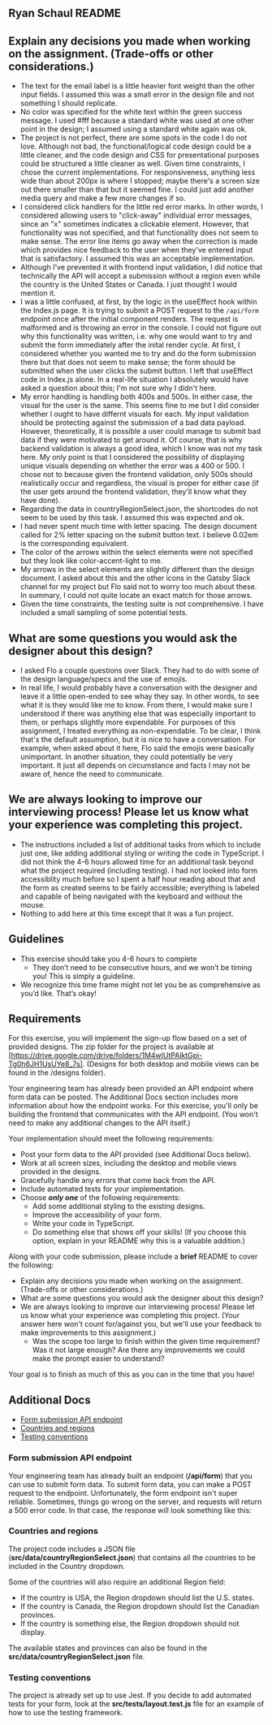 ## Ryan Schaul README

## Explain any decisions you made when working on the assignment. (Trade-offs or other considerations.)
- The text for the email label is a little heavier font weight than the other input fields. I assumed this was a small error in the design file and not something I should replicate.
- No color was specified for the white text within the green success message. I used #fff because a standard white was used at one other point in the design; I assumed using a standard white again was ok.
- The project is not perfect, there are some spots in the code I do not love. Although not bad, the functional/logical code design could be a little cleaner, and the code design and CSS for presentational purposes could be structured a little cleaner as well. Given time constraints, I chose the current implementations. For responsiveness, anything less wide than about 200px is where I stopped; maybe there's a screen size out there smaller than that but it seemed fine. I could just add another media query and make a few more changes if so.
- I considered click handlers for the little red error marks. In other words, I considered allowing users to "click-away" individual error messages, since an "x" sometimes indicates a clickable element. However, that functionality was not specified, and that functionality does not seem to make sense. The error line items go away when the correction is made which provides nice feedback to the user when they've entered input that is satisfactory. I assumed this was an acceptable implementation.
- Although I've prevented it with frontend input validation, I did notice that technically the API will accept a submission without a region even while the country is the United States or Canada. I just thought I would mention it.
- I was a little confused, at first, by the logic in the useEffect hook within the Index.js page. It is trying to submit a POST request to the `/api/form` endpoint once after the initial component renders. The request is malformed and is throwing an error in the console. I could not figure out why this functionality was written, i.e. why one would want to try and submit the form immediately after the inital render cycle. At first, I considered whether you wanted me to try and do the form submission there but that does not seem to make sense; the form should be submitted when the user clicks the submit button. I left that useEffect code in Index.js alone. In a real-life situation I absolutely would have asked a question about this; I'm not sure why I didn't here.
- My error handling is handling both 400s and 500s. In either case, the visual for the user is the same. This seems fine to me but I did consider whether I ought to have differnt visuals for each. My input validation should be protecting against the submission of a bad data payload. However, theoretically, it is possible a user could manage to submit bad data if they were motivated to get around it. Of course, that is why backend validation is always a good idea, which I know was not my task here. My only point is that I considered the possibility of displaying unique visuals depending on whether the error was a 400 or 500. I chose not to because given the frontend validation, only 500s should realistically occur and regardless, the visual is proper for either case (if the user gets around the frontend validation, they'll know what they have done).
- Regarding the data in countryRegionSelect.json, the shortcodes do not seem to be used by this task. I assumed this was expected and ok.
- I had never spent much time with letter spacing. The design document called for 2% letter spacing on the submit button text. I believe 0.02em is the corresponding equivalent.
- The color of the arrows within the select elements were not specified but they look like color-accent-light to me.
- My arrows in the select elements are slightly different than the design document. I asked about this and the other icons in the Gatsby Slack channel for my project but Flo said not to worry too much about these. In summary, I could not quite locate an exact match for those arrows.
- Given the time constraints, the testing suite is not comprehensive. I have included a small sampling of some potential tests.

## What are some questions you would ask the designer about this design?
- I asked Flo a couple questions over Slack. They had to do with some of the design language/specs and the use of emojis.
- In real life, I would probably have a conversation with the designer and leave it a little open-ended to see whay they say. In other words, to see what it is they would like me to know. From there, I would make sure I understood if there was anything else that was especially important to them, or perhaps slightly more expendable. For purposes of this assignment, I treated everything as non-expendable. To be clear, I think that's the default assumption, but it is nice to have a conversation. For example, when asked about it here, Flo said the emojis were basically unimportant. In another situation, they could potentially be very important. It just all depends on circumstance and facts I may not be aware of, hence the need to communicate.

## We are always looking to improve our interviewing process! Please let us know what your experience was completing this project.
- The instructions included a list of additional tasks from which to include just one, like adding additional styling or writing the code in TypeScript. I did not think the 4-6 hours allowed time for an additional task beyond what the project required (including testing). I had not looked into form accessiblity much before so I spent a half hour reading about that and the form as created seems to be fairly accessible; everything is labeled and capable of being navigated with the keyboard and without the mouse.
- Nothing to add here at this time except that it was a fun project.


## Guidelines

- This exercise should take you 4-6 hours to complete
  - They don’t need to be consecutive hours, and we won’t be timing you! This is simply a guideline.
- We recognize this time frame might not let you be as comprehensive as you’d like. That’s okay!

## Requirements

For this exercise, you will implement the sign-up flow based on a set of provided designs. The zip folder for the project is available at [https://drive.google.com/drive/folders/1M4wIUtPAlktGpi-Tg0h6JH1UsUYe8_7s]. (Designs for both desktop and mobile views can be found in the /designs folder).

Your engineering team has already been provided an API endpoint where form data can be posted. The Additional Docs section includes more information about how the endpoint works. For this exercise, you'll only be building the frontend that communicates with the API endpoint. (You won't need to make any additional changes to the API itself.)

Your implementation should meet the following requirements:

- Post your form data to the API provided (see Additional Docs below).
- Work at all screen sizes, including the desktop and mobile views provided in the designs.
- Gracefully handle any errors that come back from the API.
- Include automated tests for your implementation.
- Choose **_only one_** of the following requirements:
  - Add some additional styling to the existing designs.
  - Improve the accessibility of your form.
  - Write your code in TypeScript.
  - Do something else that shows off your skills! (If you choose this option, explain in your README why this is a valuable addition.)

Along with your code submission, please include a **brief** README to cover the following:

- Explain any decisions you made when working on the assignment. (Trade-offs or other considerations.)
- What are some questions you would ask the designer about this design?
- We are always looking to improve our interviewing process! Please let us know what your experience was completing this project. (Your answer here won't count for/against you, but we'll use your feedback to make improvements to this assignment.)
  - Was the scope too large to finish within the given time requirement? Was it not large enough? Are there any improvements we could make the prompt easier to understand?

Your goal is to finish as much of this as you can in the time that you have!

## Additional Docs

- [Form submission API endpoint](#form-submission-api-endpoint)
- [Countries and regions](#countries-and-regions)
- [Testing conventions](#testing-conventions)

### Form submission API endpoint

Your engineering team has already built an endpoint (**/api/form**) that you can use to submit form data. To submit form data, you can make a POST request to the endpoint. Unfortunately, the form endpoint isn't super reliable. Sometimes, things go wrong on the server, and requests will return a 500 error code. In that case, the response will look something like this:

### Countries and regions

The project code includes a JSON file (**src/data/countryRegionSelect.json**) that contains all the countries to be included in the Country dropdown.

Some of the countries will also require an additional Region field:

- If the country is USA, the Region dropdown should list the U.S. states.
- If the country is Canada, the Region dropdown should list the Canadian provinces.
- If the country is something else, the Region dropdown should not display.

The available states and provinces can also be found in the **src/data/countryRegionSelect.json** file.

### Testing conventions

The project is already set up to use Jest. If you decide to add automated tests for your form, look at the **src/tests/layout.test.js** file for an example of how to use the testing framework.

